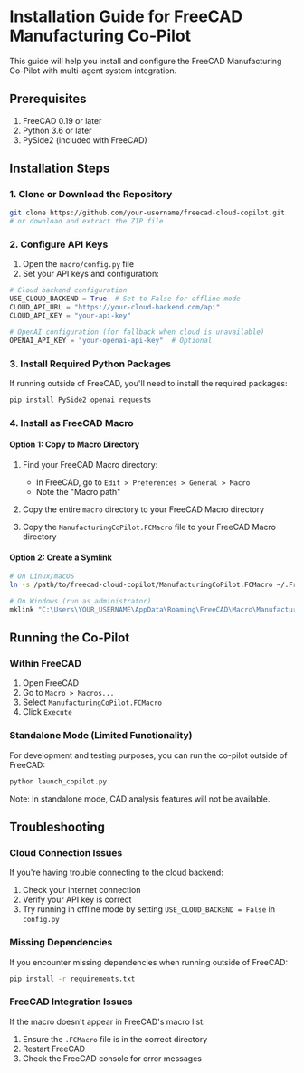 # Installation Guide for FreeCAD Manufacturing Co-Pilot

This guide will help you install and configure the FreeCAD Manufacturing Co-Pilot with multi-agent system integration.

## Prerequisites

1. FreeCAD 0.19 or later
2. Python 3.6 or later
3. PySide2 (included with FreeCAD)

## Installation Steps

### 1. Clone or Download the Repository

```bash
git clone https://github.com/your-username/freecad-cloud-copilot.git
# or download and extract the ZIP file
```

### 2. Configure API Keys

1. Open the `macro/config.py` file
2. Set your API keys and configuration:

```python
# Cloud backend configuration
USE_CLOUD_BACKEND = True  # Set to False for offline mode
CLOUD_API_URL = "https://your-cloud-backend.com/api"
CLOUD_API_KEY = "your-api-key"

# OpenAI configuration (for fallback when cloud is unavailable)
OPENAI_API_KEY = "your-openai-api-key"  # Optional
```

### 3. Install Required Python Packages

If running outside of FreeCAD, you'll need to install the required packages:

```bash
pip install PySide2 openai requests
```

### 4. Install as FreeCAD Macro

#### Option 1: Copy to Macro Directory

1. Find your FreeCAD Macro directory:
   - In FreeCAD, go to `Edit > Preferences > General > Macro`
   - Note the "Macro path"

2. Copy the entire `macro` directory to your FreeCAD Macro directory

3. Copy the `ManufacturingCoPilot.FCMacro` file to your FreeCAD Macro directory

#### Option 2: Create a Symlink

```bash
# On Linux/macOS
ln -s /path/to/freecad-cloud-copilot/ManufacturingCoPilot.FCMacro ~/.FreeCAD/Macro/

# On Windows (run as administrator)
mklink "C:\Users\YOUR_USERNAME\AppData\Roaming\FreeCAD\Macro\ManufacturingCoPilot.FCMacro" "C:\path\to\freecad-cloud-copilot\ManufacturingCoPilot.FCMacro"
```

## Running the Co-Pilot

### Within FreeCAD

1. Open FreeCAD
2. Go to `Macro > Macros...`
3. Select `ManufacturingCoPilot.FCMacro`
4. Click `Execute`

### Standalone Mode (Limited Functionality)

For development and testing purposes, you can run the co-pilot outside of FreeCAD:

```bash
python launch_copilot.py
```

Note: In standalone mode, CAD analysis features will not be available.

## Troubleshooting

### Cloud Connection Issues

If you're having trouble connecting to the cloud backend:

1. Check your internet connection
2. Verify your API key is correct
3. Try running in offline mode by setting `USE_CLOUD_BACKEND = False` in `config.py`

### Missing Dependencies

If you encounter missing dependencies when running outside of FreeCAD:

```bash
pip install -r requirements.txt
```

### FreeCAD Integration Issues

If the macro doesn't appear in FreeCAD's macro list:

1. Ensure the `.FCMacro` file is in the correct directory
2. Restart FreeCAD
3. Check the FreeCAD console for error messages
